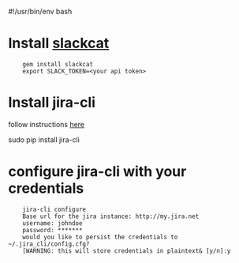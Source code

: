 #!/usr/bin/env bash


# Install [slackcat](https://github.com/rlister/slackcat)

```shell 
    gem install slackcat
    export SLACK_TOKEN=<your api token>
```

# Install jira-cli 

follow instructions [here](https://jira-cli.readthedocs.org/en/latest/index.html)

sudo pip install jira-cli

# configure jira-cli with your credentials

```shell
    jira-cli configure
    Base url for the jira instance: http://my.jira.net
    username: johndoe
    password: *******
    would you like to persist the credentials to ~/.jira_cli/config.cfg?
    [WARNING: this will store credentials in plaintext& [y/n]:y
``` 